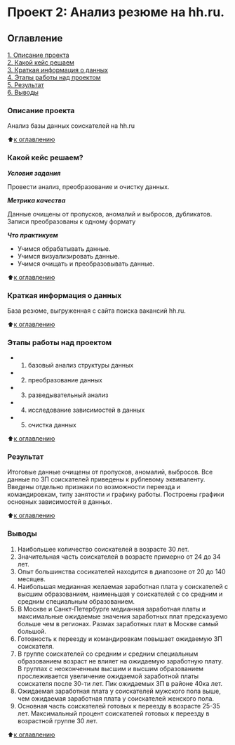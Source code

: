 # Проект 2: Анализ резюме на hh.ru.

## Оглавление
[1. Описание проекта](https://github.com/Talic13th/SGlearning/blob/main/project_1/README.md#Описание-проекта)  
[2. Какой кейс решаем](https://github.com/Talic13th/SGlearning/blob/main/project_1/README.md#Какой-кейс-решаем)  
[3. Краткая информация о данных](https://github.com/Talic13th/SGlearning/blob/main/project_1/README.md#Краткая-информация-о-данных)  
[4. Этапы работы над проектом](https://github.com/Talic13th/SGlearning/blob/main/project_1/README.md#Этапы-работы-над-проектом)  
[5. Результат](https://github.com/Talic13th/SGlearning/blob/main/project_1/README.md#Результат)  
[6. Выводы](https://github.com/Talic13th/SGlearning/blob/main/project_1/README.md#Выводы)


### Описание проекта

Анализ базы данных соискателей на hh.ru

:arrow_up:[к оглавлению](https://github.com/Talic13th/SGlearning/blob/main/project_1/README.md#Оглавление)

### Какой кейс решаем?

***Условия задания***

Провести анализ, преобразование и очистку данных.

***Метрика качества***  

Данные очищены от пропусков, аномалий и выбросов, дубликатов. Записи преобразованы к одному формату

***Что практикуем***

* Учимся обрабатывать данные.
* Учимся визуализировать данные.
* Учимся очищать и преобразовывать данные.

:arrow_up:[к оглавлению](https://github.com/Talic13th/SGlearning/blob/main/project_1/README.md#Оглавление)

### Краткая информация о данных
База резюме, выгруженная с сайта поиска вакансий hh.ru.

:arrow_up:[к оглавлению](https://github.com/Talic13th/SGlearning/blob/main/project_1/README.md#Оглавление)

### Этапы работы над проектом

* 1. базовый анализ структуры данных

* 2. преобразование данных

* 3. разведывательный анализ

* 4. исследование зависимостей в данных

* 5. очистка данных

:arrow_up:[к оглавлению](https://github.com/Talic13th/SGlearning/blob/main/project_1/README.md#Оглавление)

### Результат
Итоговые данные очищены от пропусков, аномалий, выбросов. Все данные по 
ЗП соискателей приведены к рублевому эквиваленту. Введены отдельно признаки по
возможности переезда и командировкам, типу занятости и графику работы. 
Построены графики основных зависимостей в данных.

:arrow_up:[к оглавлению](https://github.com/Talic13th/SGlearning/blob/main/project_1/README.md#Оглавление)

### Выводы
1. Наибольшее количество соискателей в возрасте 30 лет.
2. Значительная часть соискателей в возрасте примерно от 24 до 34 лет. 
3. Опыт большинства сосикателей находится в диапозоне от 20 до 140 месяцев.
4. Наибольшая медианная желаемая заработная плата у соискателей с высшим образованием, наименьшая у соискателей с со средним и средним специальным образованием. 
5. В Москве и Санкт-Петербурге медианная заработная платы и максимальные ожидаемые значения заработных плат предсказуемо больше чем в регионах. Размах заработных плат в Москве самый большой.
6. Готовность к переезду и командировкам повышает ожидаемую ЗП соискателя. 
7. В группе соискателей со средним и средним специальным образованием возраст не влияет на ожидаемую заработную плату. В группах с неоконченным высшим и высшим образованием прослеживается увеличение ожидаемой заработной платы соискателя после 30-ти лет. Пик ожидаемых ЗП в районе 40ка лет.
8. Ожидаемая заработная плата у соискателей мужского пола выше, чем ожидаемая заработная плата у соискателей женского пола. 
9. Основная часть соискателей готовых к переезду в возрасте 25-35 лет. Максимальный процент соискателей готовых к переезду в возрастной группе 30 лет.



:arrow_up:[к оглавлению](https://github.com/Talic13th/SGlearning/blob/main/project_1/README.md#Оглавление)

